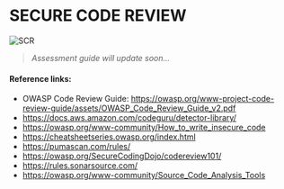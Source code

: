 #  SECURE CODE REVIEW
![SCR](https://github.com/user-attachments/assets/01f9b5cf-8c43-45c4-a998-9746c55aed56)

> _Assessment guide will update soon..._

#### Reference links:
- OWASP Code Review Guide: https://owasp.org/www-project-code-review-guide/assets/OWASP_Code_Review_Guide_v2.pdf
- https://docs.aws.amazon.com/codeguru/detector-library/
- https://owasp.org/www-community/How_to_write_insecure_code
- https://cheatsheetseries.owasp.org/index.html
- https://pumascan.com/rules/
- https://owasp.org/SecureCodingDojo/codereview101/
- https://rules.sonarsource.com/
- https://owasp.org/www-community/Source_Code_Analysis_Tools
